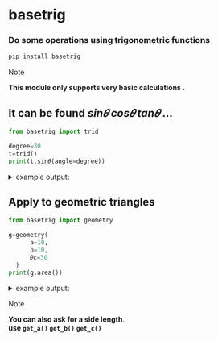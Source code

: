 # basetrig
### Do some operations using trigonometric functions
```py
pip install basetrig
```
> [!NOTE]  
> **This module only supports very basic calculations .**

## It can be found $sin𝜃$ $cos𝜃$ $tan𝜃$ ...
```py
from basetrig import trid

degree=30
t=trid()
print(t.sin𝜃(angle=degree))
```
<details>
  <summary>example output:</summary>
  
```py
0.5
```
</details>

## Apply to geometric triangles
```py
from basetrig import geometry

g=geometry(
      a=10,
      b=10,
      𝜃c=30
  )
print(g.area())
```
<details>
  <summary>example output:</summary>

```py
25
```
</details>

> [!NOTE]  
> **You can also ask for a side length**.<br>
> **use ```get_a()``` ```get_b()``` ```get_c()```**
